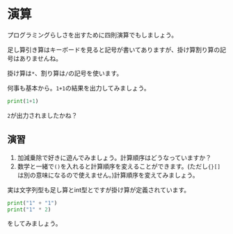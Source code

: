 # 演算

プログラミングらしさを出すために四則演算でもしましょう。

足し算引き算はキーボードを見ると記号が書いてありますが、掛け算割り算の記号はありませんね。

掛け算は`*`、割り算は`/`の記号を使います。

何事も基本から。`1+1`の結果を出力してみましょう。

```python
print(1+1)
```

`2`が出力されましたかね？

## 演習

1. 加減乗除で好きに遊んでみましょう。計算順序はどうなっていますか？
2. 数学と一緒で`()`を入れると計算順序を変えることができます。(ただし`{}[]`は別の意味になるので使えません。)計算順序を変えてみましょう。

実は文字列型も足し算とint型とですが掛け算が定義されています。
```python
print("1" + "1")
print("1" * 2)
```

をしてみましょう。
